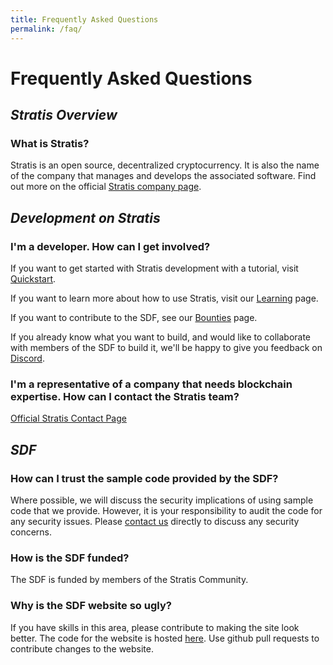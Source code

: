 ```yaml
---
title: Frequently Asked Questions
permalink: /faq/
---
```

# Frequently Asked Questions

## *Stratis Overview*

### What is Stratis?

Stratis is an open source, decentralized cryptocurrency. It is also the name of the company that manages and develops the associated software. Find out more on the official [Stratis company page](https://stratisplatform.com/).

## *Development on Stratis*

### I'm a developer. How can I get involved?

If you want to get started with Stratis development with a tutorial, visit [Quickstart](/starting/).

If you want to learn more about how to use Stratis, visit our [Learning](/learning/) page.

If you want to contribute to the SDF, see our [Bounties](/bounties/) page.

If you already know what you want to build, and would like to collaborate with members of the SDF to build it, we'll be happy to give you feedback on [Discord](/discord/).

### I'm a representative of a company that needs blockchain expertise. How can I contact the Stratis team?

[Official Stratis Contact Page](https://stratisplatform.com/contact-us/)

## *SDF*

### How can I trust the sample code provided by the SDF?

Where possible, we will discuss the security implications of using sample code that we provide. However, it is your responsibility to audit the code for any security issues. Please [contact us](/contact/) directly to discuss any security concerns.

### How is the SDF funded?

The SDF is funded by members of the Stratis Community.

### Why is the SDF website so ugly?

If you have skills in this area, please contribute to making the site look better. The code for the website is hosted [here](https://github.com/StratisDevelopmentFoundation/StratisDevelopmentFoundation.github.io). Use github pull requests to contribute changes to the website.